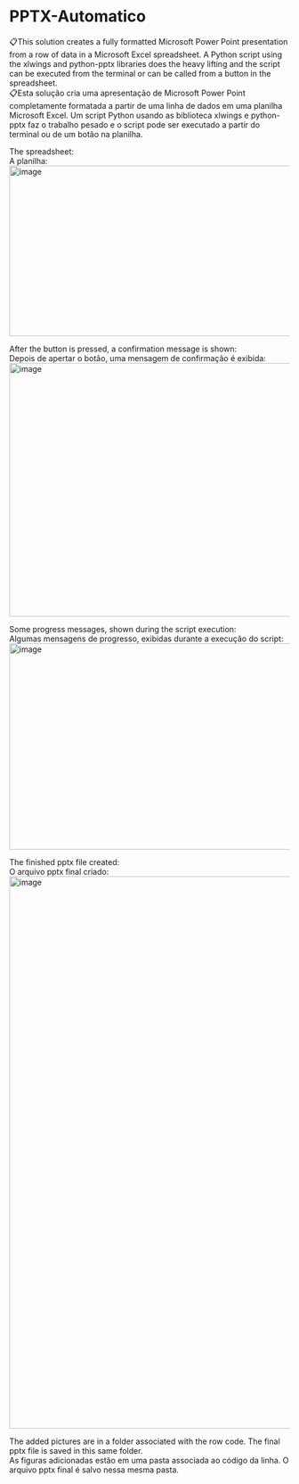 # PPTX-Automatico
📋This solution creates a fully formatted Microsoft Power Point presentation from a row of data in a Microsoft Excel spreadsheet. A Python script using the xlwings and python-pptx libraries does the heavy lifting and the script can be executed from the terminal or can be called from a button in the spreadsheet.  
📋Esta solução cria uma apresentação de Microsoft Power Point completamente formatada a partir de uma linha de dados em uma planilha Microsoft Excel. Um script Python usando as biblioteca xlwings e python-pptx faz o trabalho pesado e o script pode ser executado a partir do terminal ou de um botão na planilha.


The spreadsheet:   
A planilha:
<img width="1812" height="306" alt="image" src="https://github.com/user-attachments/assets/6edd6d0d-f444-484f-a2fe-5273ce5d56ff" />


After the button is pressed, a confirmation message is shown:    
Depois de apertar o botão, uma mensagem de confirmação é exibida:
<img width="1813" height="455" alt="image" src="https://github.com/user-attachments/assets/0e82744b-968f-481c-84d3-0817324fd48f" />


Some progress messages, shown during the script execution:    
Algumas mensagens de progresso, exibidas durante a execução do script:
<img width="1722" height="370" alt="image" src="https://github.com/user-attachments/assets/b02d511b-c47f-41f4-bf60-7ef12df98b82" />

The finished pptx file created:    
O arquivo pptx final criado:
<img width="1919" height="991" alt="image" src="https://github.com/user-attachments/assets/c5070c60-813f-4e89-b329-3377c4ee9272" />

The added pictures are in a folder associated with the row code. The final pptx file is saved in this same folder.  
As figuras adicionadas estão em uma pasta associada ao código da linha. O arquivo pptx final é salvo nessa mesma pasta.

